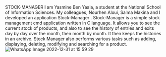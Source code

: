 STOCK-MANAGER
I am Yasmine Ben Yaala, a student at the National School of Information Sciences. My colleagues, Nourhen Aloui, Salma Makina and I developed an application Stock-Manager .
Stock-Manager is a simple stock management cmd application written in C language.
It allows you to see the current stock of products, and also to see the history of entries and exits
day by day over the month, then month by month. It then keeps the histories in an archive.
Stock Manager also performs various tasks such as adding, displaying, deleting, modifying and searching for a product.
![WhatsApp Image 2022-12-31 at 15 59 29](https://user-images.githubusercontent.com/120647034/210141425-7e526a76-92de-456a-ab40-3c15db833d02.jpeg)
